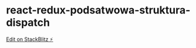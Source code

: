 # react-redux-podsatwowa-struktura-dispatch

[Edit on StackBlitz ⚡️](https://stackblitz.com/edit/react-redux-podsatwowa-struktura-dispatch)